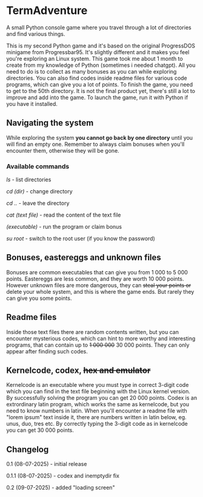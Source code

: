 # TermAdventure
A small Python console game where you travel through a lot of directories and find various things.

This is my second Python game and it's based on the original ProgressDOS minigame from Progressbar95. It's slightly different and it makes you feel you're exploring an Linux system. This game took me about 1 month to create from my knowledge of Python (sometimes i needed chatgpt). All you need to do is to collect as many bonuses as you can while exploring directories. You can also find codes inside readme files for various code programs, which can give you a lot of points. To finish the game, you need to get to the 50th directory. It is not the final product yet, there's still a lot to improve and add into the game. To launch the game, run it with Python if you have it installed.
## Navigating the system
While exploring the system **you cannot go back by one directory** until you will find an empty one. Remember to always claim bonuses when you'll encounter them, otherwise they will be gone.
### Available commands
_ls_ - list directories

_cd (dir)_ - change directory

_cd .._ - leave the directory

_cat (text file)_ - read the content of the text file

_(executable)_ - run the program or claim bonus

_su root_ - switch to the root user (if you know the password)
## Bonuses, eastereggs and unknown files
Bonuses are common executables that can give you from 1 000 to 5 000 points. Eastereggs are less common, and they are worth 10 000 points. However unknown files are more dangerous, they can ~~steal your points or~~ delete your whole system, and this is where the game ends. But rarely they can give you some points.
## Readme files
Inside those text files there are random contents written, but you can encounter mysterious codes, which can hint to more worthy and interesting programs, that can contain up to ~~1 000 000~~ 30 000 points. They can only appear after finding such codes.
## Kernelcode, codex, ~~hex and emulator~~
Kernelcode is an executable where you must type in correct 3-digit code which you can find in the text file beginning with the Linux kernel version. By successfully solving the program you can get 20 000 points. Codex is an extrordinary latin program, which works the same as kernelcode, but you need to know numbers in latin. When you'll encounter a readme file with "lorem ipsum" text inside it, there are numbers written in latin below, eg. unus, duo, tres etc. By correctly typing the 3-digit code as in kernelcode you can get 30 000 points.
## Changelog
0.1 (08-07-2025) - initial release

0.1.1 (08-07-2025) - codex and inemptydir fix

0.2 (09-07-2025) - added "loading screen"
